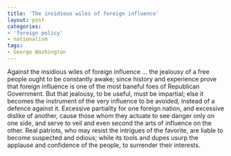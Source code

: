 ```yaml
---
title: 'The insidious wiles of foreign influence'
layout: post
categories:
- 'foreign policy'
- nationalism
tags:
- George Washington
---
```


Against the insidious wiles of foreign influence ... the jealousy of a free people ought to be constantly awake; since history and experience prove that foreign influence is one of the most baneful foes of Republican Government. But that jealousy, to be useful, must be impartial; else it becomes the instrument of the very influence to be avoided, instead of a defence against it. Excessive partiality for one foreign nation, and excessive dislike of another, cause those whom they actuate to see danger only on one side, and serve to veil and even second the arts of influence on the other. Real patriots, who may resist the intrigues of the favorite, are liable to become suspected and odious; while its tools and dupes usurp the applause and confidence of the people, to surrender their interests.